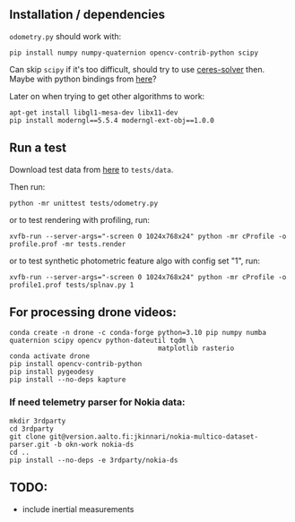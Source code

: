 ## Installation / dependencies

`odometry.py` should work with:
```
pip install numpy numpy-quaternion opencv-contrib-python scipy
```

Can skip `scipy` if it's too difficult, should try to use [ceres-solver](https://anaconda.org/conda-forge/ceres-solver) then.
Maybe with python bindings from [here](https://github.com/Edwinem/ceres_python_bindings)?

Later on when trying to get other algorithms to work:
```
apt-get install libgl1-mesa-dev libx11-dev
pip install moderngl==5.5.4 moderngl-ext-obj==1.0.0
```

## Run a test
Download test data from [here](https://drive.google.com/file/d/1JepyAQa2jZpCBJPfJjeAh53xw33QPLMa/view?usp=sharing) to `tests/data`.

Then run:

```
python -mr unittest tests/odometry.py
```

or to test rendering with profiling, run:
```
xvfb-run --server-args="-screen 0 1024x768x24" python -mr cProfile -o profile.prof -mr tests.render
```

or to test synthetic photometric feature algo with config set "1", run:
```
xvfb-run --server-args="-screen 0 1024x768x24" python -mr cProfile -o profile1.prof tests/splnav.py 1
```

## For processing drone videos:
```
conda create -n drone -c conda-forge python=3.10 pip numpy numba quaternion scipy opencv python-dateutil tqdm \
                                     matplotlib rasterio
conda activate drone
pip install opencv-contrib-python
pip install pygeodesy
pip install --no-deps kapture
```

### If need telemetry parser for Nokia data:
```
mkdir 3rdparty
cd 3rdparty
git clone git@version.aalto.fi:jkinnari/nokia-multico-dataset-parser.git -b okn-work nokia-ds
cd ..
pip install --no-deps -e 3rdparty/nokia-ds
```

## TODO:
- include inertial measurements

